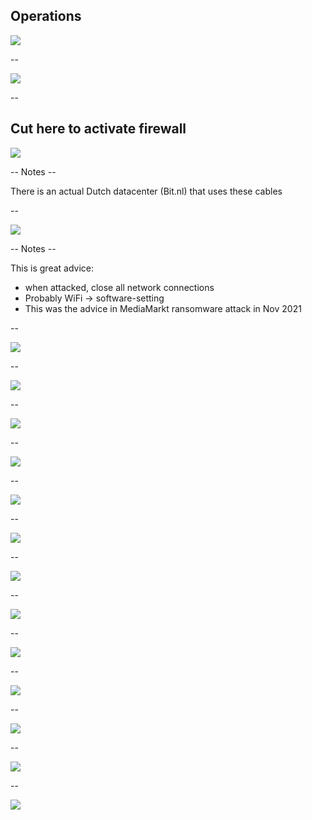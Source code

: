 
## Operations

![](pics/meme/network/appartment_connected.jpg)<!-- .element class="center-y" style="border:none; box-shadow:none; position: fixed; width: 480px; height: 600px; right: 0px"  -->

--

![](pics/meme/network/address.png)<!-- .element class="center-x" style="border:none; box-shadow:none; position: fixed; width: 460px; height: 650px; top: 10px;"  -->

--

## Cut here to activate firewall

![](pics/meme/network/cable_firewall.jpeg)<!-- .element class="center-x" style="border:none; box-shadow:none; position: fixed; width: 850px; top: 210px;"  -->

-- Notes --

There is an actual Dutch datacenter (Bit.nl) that uses these cables

--

![](pics/meme/network/in_case_of_cyberattack.png)<!-- .element class="center-xy" style="border:none; box-shadow:none; position: fixed; width: 750px;"  -->

-- Notes --

This is great advice:
* when attacked, close all network connections
* Probably WiFi -> software-setting
* This was the advice in MediaMarkt ransomware attack in Nov 2021

--

![](pics/meme/operations/logging.png)<!-- .element class="center-x" style="border:none; box-shadow:none; position: fixed; width: 493px; height: 650px; top: 10px;" -->

--

![](pics/meme/operations/friday_deployment.jpg)<!-- .element class="center-xy" style="border:none; box-shadow:none; position: fixed; width: 600px; height: 450px;" -->

--

![](pics/meme/operations/worked_on_my_machine.jpg)<!-- .element class="center-x" style="border:none; box-shadow:none; position: fixed; width: 799px; height: 618px; top: 10px;"  -->

--

![](pics/meme/operations/docker.jpg)<!-- .element class="center-xy" style="border:none; box-shadow:none; position: fixed; width: 422px; height: 585px;"  -->

--

![](pics/meme/secrets_vault/secrets_everywhere.jpeg)<!-- .element class="center-xy" style="border:none; box-shadow:none; position: fixed; width: 592px; height: 450px;"  -->

--

![](pics/meme/secrets_vault/ephemeral_secrets.png)<!-- .element class="center-x" style="border:none; box-shadow:none; position: fixed; width: 473px; height: 650px; top: 10px;"  -->

--

![](pics/meme/updates/latest_version.png)<!-- .element class="center-x" style="border:none; box-shadow:none; position: fixed; width: 634px; height: 650px; top: 10px;"  -->

--

![](pics/meme/maintainability/dependency_risk.png)<!-- .element style="border:none; box-shadow:none; position: fixed; width: 600px; left: 200px; bottom: 20px;"  -->

--

![](pics/meme/updates/cvss_score.png)<!-- .element class="center-xy" style="border:none; box-shadow:none; position: fixed; width: 532px; height: 436px;"  -->

--

![](pics/meme/operations/container_to_cloud_migration.png)<!-- .element class="center-xy" style="border:none; box-shadow:none; position: fixed; width: 632px; height: 394px;"  -->

--

![](pics/meme/cloud/someone_elses_computer.jpg)<!-- .element class="center-xy" style="border:none; box-shadow:none; position: fixed; width: 747px; height: 499px;"  -->

--

![](pics/meme/cloud/cloud_linux_servers.jpeg)<!-- .element class="center-xy" style="border:none; box-shadow:none; position: fixed; width: 612px; height: 408px;"  -->

--

![](pics/meme/cloud/Cloud_costs.jpg)<!-- .element class="center-x" style="border:none; box-shadow:none; position: fixed; width: 630px; height: 650px; top: 10px;"  -->



